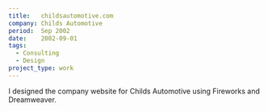 ```yaml
---
title:   childsautomotive.com
company: Childs Automotive
period:  Sep 2002
date:    2002-09-01
tags:
  - Consulting
  - Design
project_type: work
---
```


I designed the company website for Childs Automotive using Fireworks and
Dreamweaver.
